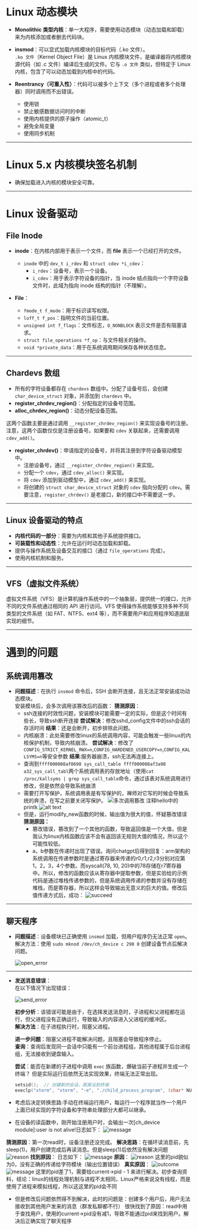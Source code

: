 # Linux 动态模块

- **Monolithic 类型内核**：单一大程序，需要使用动态模块（动态加载和卸载）来为内核添加或者删去代码块。
- **insmod**：可以显式加载内核模块的目标代码（.ko 文件）。  
  `.ko 文件`（Kernel Object File）是 Linux 内核模块文件，是编译器将内核模块源代码（如 .c 文件）编译后生成的文件。它与 `.o 文件` 类似，但特定于 Linux 内核，包含了可以动态加载到内核中的代码。

- **Reentrancy（可重入性）**：代码可以被多个上下文（多个进程或者多个处理器）同时调用而不出错误。
    - 使用锁
    - 禁止敏感数据访问时的中断
    - 使用内核提供的原子操作（atomic_t）
    - 避免全局变量
    - 使用同步机制

---

# Linux 5.x 内核模块签名机制

- 确保加载进入内核的模块安全可靠。

---

# Linux 设备驱动

## File Inode

- **inode**：在内核内部用于表示一个文件，而 **file** 表示一个已经打开的文件。
  - `inode` 中的 `dev_t i_rdev` 和 `struct cdev *i_cdev`：
    - `i_rdev`：设备号，表示一个设备。
    - `i_cdev`：用于表示字符设备的指针，当 inode 结点指向一个字符设备文件时，此域为指向 inode 结构的指针（不理解）。

- **File**：
  - `fmode_t f_mode`：用于标识读写权限。
  - `loff_t f_pos`：指明文件的当前位置。
  - `unsigned int f_flags`：文件标志，`O_NONBLOCK` 表示文件是否有阻塞请求。
  - `struct file_operations *f_op`：与文件相关的操作。
  - `void *private_data`：用于在系统调用期间保存各种状态信息。

---

## Chardevs 数组

- 所有的字符设备都存在 `chardevs` 数组中。分配了设备号后，会创建 `char_device_struct` 对象，并添加到 `chardevs` 中。
- **register_chrdev_region()**：分配指定的设备号范围。
- **alloc_chrdev_region()**：动态分配设备范围。

这两个函数主要是通过调用 `__register_chrdev_region()` 来实现设备号的注册。注意，这两个函数仅仅是注册设备号。如果要和 `cdev` 关联起来，还需要调用 `cdev_add()`。

- **register_chrdev()**：申请指定的设备号，并将其注册到字符设备驱动模型中。
    - 注册设备号，通过 `__register_chrdev_region()` 来实现。
    - 分配一个 `cdev`，通过 `cdev_alloc()` 来实现。
    - 将 `cdev` 添加到驱动模型中，通过 `cdev_add()` 来实现。
    - 将创建的 `struct char_device_struct` 对象的 `cdev` 指向分配的 `cdev`。需要注意，`register_chrdev()` 是老接口，新的接口中不需要这一步。

---

## Linux 设备驱动的特点

- **内核代码的一部分**：需要为内核和其他子系统提供接口。
- **可装载性和动态性**：允许在运行时动态加载和卸载。
- 提供与操作系统及设备交互的接口（通过 `file_operations` 完成）。
- 使用内核机制和服务。

---

## VFS（虚拟文件系统）

虚拟文件系统（VFS）是计算机操作系统中的一个抽象层，提供统一的接口，允许不同的文件系统通过相同的 API 进行访问。VFS 使得操作系统能够支持多种不同类型的文件系统（如 FAT、NTFS、ext4 等），而不需要用户和应用程序知道底层实现的细节。

---

# 遇到的问题

## 系统调用篡改

- **问题描述**：在执行 `insmod` 命令后，SSH 会断开连接，且无法正常安装成功动态模块。  
  安装模块后，会多次调用该篡改后的函数：
  **猜测原因**：
    - ssh连接的时效性问题，安装模块可能需要一定的实际，但是这个时间有些长，导致ssh断开连接
        **尝试解决**：修改sshd_config文件中的ssh会话的存活时间
        **结果**：还是会断开，初步排除此问题。
    - 内核崩溃：此处需要修改linux的系统调用内容，可能会触发一些linux的内核保护机制，导致内核崩溃。
        **尝试解决**：修改了`CONFIG_STRICT_KERNEL_RWX=n`,`CONFIG_HARDENED_USERCOPY=n`,`CONFIG_KALLSYMS=n`等安全参数
        **结果**:服务器崩溃，ssh无法再连接上。
    - 查询到`ffff000008af0698 sys_call_table ffff000008af3a98 a32_sys_call_tabl`两个系统调用表的存放地址（使用`cat /proc/kallsyms | grep sys_call_table`命令，通过该表对系统调用进行修改，但是依然会导致系统崩溃
    - 需要打开写保护，系统调用表是有写保护的，禅师对它写的时候会导致系统的奔溃，在写之前要关闭写保护。
  ![多次调用篡改](screenshots/多次调用调用篡改.png)
  注释hello中的printk
  ![alt text](screenshots/篡改成功（疑似）.png)
  - 但是，运行modify_new函数的时候，输出值为很大的值，怀疑篡改错误
  **猜测原因：**
    - 篡改错误，篡改到了一个其他的函数，导致返回值是一个大值，但是我认为linux内核函数应该不会有返回该无规则大值的情况，所以这个可能性较低。
    - a，b参数在传递时出现了错误。询问chatgpt后得到回复：arm架构的系统调用在传递参数时是通过寄存器来传递的r0,r1,r2,r3分别对应第1，2，3，4个参数。而syscall(78, 10, 20)中的78存储在r7寄存器中。所以，修改的函数应该从寄存器中提取参数，但是实验给的示例代码是通过堆栈传递参数的，但是系统调用传递的参数并没有存储在堆栈，而是寄存器，所以这样会导致输出无意义的巨大的值。修改后值传递方式后，成功：
    ![succeed](screenshots/成功篡改.png)
---

## 聊天程序

- **问题描述**：设备模块已正确使用 `insmod` 加载，但用户程序仍无法正常 `open`。  
  解决方法：使用 `sudo mknod /dev/ch_device c 290 0` 创建设备节点后解决问题。
  
  ![open_error](screenshots/open_error.png)

---

- **发送消息错误**：  
  在以下情况下出现错误：
  
  ![send_error](screenshots/send_error.png)

  **初步分析**：该错误可能是由于，在选择发送消息时，子进程和父进程都在运行，但父进程没有正确运行，导致输入的内容进入父进程的缓冲区。  
  **解决方法**：在子进程执行时，阻塞父进程。

  **进一步问题**：阻塞父进程不能解决问题，且阻塞会导致程序停止。  
  **查询**：查询后发现同一会话中只能有一个前台进程组，其他进程属于后台进程组，无法接收到键盘输入。

  **尝试**：能否在新建的子进程中调用 `exec` 族函数，爆破当前子进程并生成一个终端？
        但是实际运行后依然无法实现效果，终端无法正常出现。
  ```c
  setsid();  // 创建新的会话，脱离当前终端
  execlp("xterm", "xterm", "-e", "./child_process_program", (char* NULL);
  ```


- 考虑后决定转换思路:手动在终端运行用户，每运行一个程序就当作一个用户
上面已经实现的字符设备和字符串处理部分大都可以继承。

- 在设备的读函数中，刚开始注册用户时，会输出一次[ch_device module]:user is not alive!日志如下：
![message](screenshots/dmesg1.png)

**猜测原因**：第一次read时，设备注册还没完成。
**解决思路**：在循环读消息前，先sleep(1)，用户创建完成后再读消息。但是sleep(1)后依然没有解决问题
![reason](screenshots/send_error.png)
**找到原因**：
日志如下：
![message](screenshots/dmesg2.png)
**原因**：
![reason](screenshots/reason2.png)
这里的pid貌似为0，没有正确的传递给字符模块（输出位置错误）
**真实原因**：
![outcome](screenshots/outcome.png)
![message](screenshots/dmesg3.png)
这里的pid差了1，需要给current->pid - 1 来进行解决。初步查询资料，结论：linux的线程处理机制与进程不太相同，Linux严格来说没有线程，而是使用了进程来模拟线程，所以这这里的pid会不同

- 但是修改后问题依然得不到解决，此时的问题是：创建多个用户后，用户无法接收到其他用户发来的消息（群发私聊都不行）
很快找到了原因：read中用于查找用户，使用的current->pid没有减1，导致不能通过pid来找到用户。解决后正确实现了聊天程序
